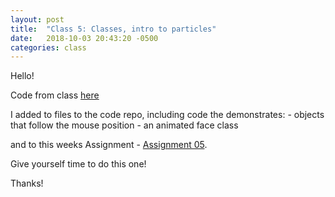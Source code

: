 ```yaml
---
layout: post
title:  "Class 5: Classes, intro to particles"
date:   2018-10-03 20:43:20 -0500
categories: class
---
```


Hello!

Code from class [here](https://github.com/ajbajb/ARTTECH3135-fall2018/tree/master/code_day05)

I added to files to the code repo, including code the demonstrates:
    - objects that follow the mouse position
    - an animated face class

and to this weeks Assignment - [Assignment 05](https://ajbajb.github.io/ARTTECH3135-fall2018/assignments/05a).

Give yourself time to do this one!

Thanks!
